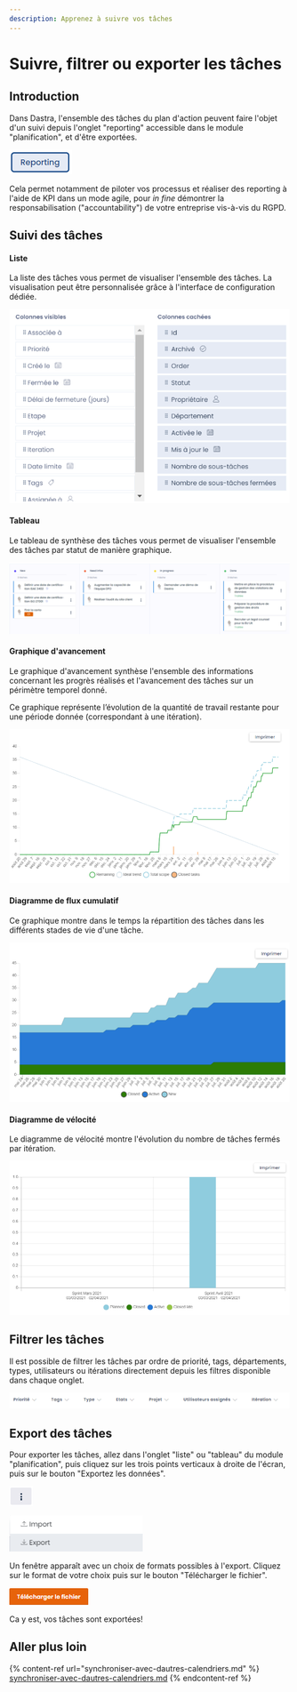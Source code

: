 ```yaml
---
description: Apprenez à suivre vos tâches
---
```


# Suivre, filtrer ou exporter les tâches

## Introduction

Dans Dastra,  l'ensemble des tâches du plan d'action peuvent faire l'objet d'un suivi depuis l'onglet "reporting" accessible dans le module "planification", et d'être exportées.

![L'onglet "Reporting"](<../../.gitbook/assets/image (231).png>)

Cela permet notamment de piloter vos processus et réaliser des reporting à l'aide de KPI dans un mode agile, pour _in fine_ démontrer la responsabilisation ("accountability") de votre entreprise vis-à-vis du RGPD.&#x20;

## Suivi des tâches

#### Liste

La liste des tâches vous permet de visualiser l'ensemble des tâches. La visualisation peut être personnalisée grâce à l'interface de configuration dédiée.

![Ecran de personnalisation du reporting des tâches](<../../.gitbook/assets/image (241).png>)

#### Tableau&#x20;

Le tableau de synthèse des tâches vous permet de visualiser l'ensemble des tâches par statut de manière graphique.

![Exemple de tableau de synthèse des tâches](<../../.gitbook/assets/image (239).png>)

#### Graphique d'avancement

Le graphique d'avancement synthèse l'ensemble des informations concernant les progrès réalisés et l'avancement des tâches sur un périmètre temporel donné.

Ce graphique représente l’évolution de la quantité de travail restante pour une période donnée (correspondant à une itération).

![Exemple de graphique d'avancement](<../../.gitbook/assets/image (234).png>)

#### Diagramme de flux cumulatif

Ce graphique montre dans le temps la répartition des tâches dans les différents stades de vie d'une tâche.

![Exemple de diagramme de flux cumulatif](<../../.gitbook/assets/image (235).png>)

#### Diagramme de vélocité

Le diagramme de vélocité montre l'évolution du nombre de tâches fermés par itération.

![Exemple de diagramme de vélocité](<../../.gitbook/assets/image (236).png>)

## Filtrer les tâches

Il est possible de filtrer les tâches par ordre de priorité, tags, départements, types, utilisateurs ou itérations directement depuis les filtres disponible dans chaque onglet.

![Filtre des tâches](<../../.gitbook/assets/image (163).png>)

## Export des tâches

Pour exporter les tâches, allez dans l'onglet "liste" ou "tableau" du module "planification", puis cliquez sur les trois points verticaux à droite de l'écran, puis sur le bouton "Exportez les données".

![](<../../.gitbook/assets/image (33).png>)

![](<../../.gitbook/assets/image (66).png>)

Un fenêtre apparaît avec un choix de formats possibles à l'export. Cliquez sur le format de votre choix puis sur le bouton "Télécharger le fichier".

![](<../../.gitbook/assets/image (64).png>)

Ca y est, vos tâches sont exportées!

## Aller plus loin

{% content-ref url="synchroniser-avec-dautres-calendriers.md" %}
[synchroniser-avec-dautres-calendriers.md](synchroniser-avec-dautres-calendriers.md)
{% endcontent-ref %}

